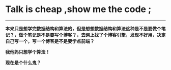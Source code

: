 # Talk is cheap ,show me the code ;

------

**本来只是想学完数据结构和算法的，但是想想数据结构和算法这种是不是要做个笔记？，做个笔记是不是要写个博客？，去网上找了个博客引擎，发现不好用，决定自己写一个，写一个博客是不是要学点前端？**

**我他妈只想学个算法！**

**现在是个什么鬼？**